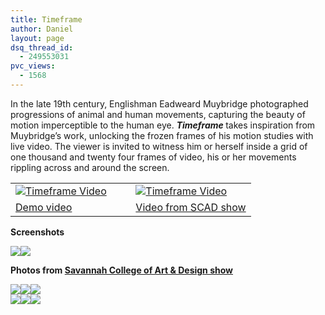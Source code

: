 ```yaml
---
title: Timeframe
author: Daniel
layout: page
dsq_thread_id:
  - 249553031
pvc_views:
  - 1568
---
```

<p>In the late 19th century, Englishman Eadweard Muybridge photographed progressions of animal and human movements, capturing the beauty of motion imperceptible to the human eye. <strong><em>Timeframe </em></strong>takes inspiration from Muybridge&#8217;s work, unlocking the frozen frames of his motion studies with live video. The viewer is invited to witness him or herself inside a grid of one thousand and twenty four frames of video, his or her movements rippling across and around the screen.</p>
<table width=60%>
<tr>
<td width=50%><a href="http://www.shiffman.net/movies/timeframe2.mov"><img src="http://www.shiffman.net/images/vlog/timevid2.jpg" alt="Timeframe Video" /></a></td>
<td width=50%><a href="http://www.shiffman.net/movies/timeframe.mov"><img src="http://www.shiffman.net/images/vlog/timevid1.jpg" alt="Timeframe Video" /></a>
</td>
</tr>
<tr>
<td>
<a href="http://www.shiffman.net/movies/timeframe2.mov">Demo video</a></td>
<td><a href="http://www.shiffman.net/movies/timeframe.mov">Video from SCAD show</a></td>
</tr>
</table>
<p><b>Screenshots</b></p>
<p><a href="http://www.shiffman.net/images/timeframe1.jpg"><img border = 0 src ="http://www.shiffman.net/images/timeframe1s.jpg"/></a><a href="http://www.shiffman.net/images/timeframe3.jpg"><img border = 0 src ="http://www.shiffman.net/images/timeframe3s.jpg"/></a></p>
<p><b>Photos from <a href="http://www.shiffman.net/scad">Savannah College of Art &#038; Design show</a></b></p>
<p><a href="http://www.shiffman.net/scad/images/time1.jpg"><img border = 0 src ="http://www.shiffman.net/scad/images/time1s.jpg"/></a><a href="http://www.shiffman.net/scad/images/time2.jpg"><img border = 0 src ="http://www.shiffman.net/scad/images/time2s.jpg"/></a><a href="http://www.shiffman.net/scad/images/time3.jpg"><img border = 0 src ="http://www.shiffman.net/scad/images/time3s.jpg"/></a><br />
<a href="http://www.shiffman.net/scad/images/time4.jpg"><img border = 0 src ="http://www.shiffman.net/scad/images/time4s.jpg"/></a><a href="http://www.shiffman.net/scad/images/time5.jpg"><img border = 0 src ="http://www.shiffman.net/scad/images/time5s.jpg"/></a><a href="http://www.shiffman.net/scad/images/time6.jpg"><img border = 0 src ="http://www.shiffman.net/scad/images/time6s.jpg"/></a></p>
